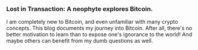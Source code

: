 ### Lost in Transaction: A neophyte explores Bitcoin.

I am completely new to Bitcoin, and even unfamiliar with many crypto
concepts. This blog documents my journey into Bitcoin. After all, there's
no better motivation to learn than to expose one's ignorance to the
world! And maybe others can benefit from my dumb questions as well.
